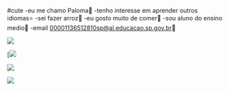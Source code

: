 
#cute
-eu me chamo Paloma🌻
-tenho interesse em aprender outros idiomas⭐
-sei fazer arroz🌾
-eu gosto muito de comer🥝
-sou aluno do ensino medio🏫
-email 00001136512810sp@al.educacao.sp.gov.br🔖

![](https://media1.tenor.com/m/fTTVgygGDh8AAAAC/kitty-cat-sandwich.gif)

[![](https://media1.tenor.com/m/rj0gFcS6dnYAAAAC/skz-skz-funny.gif)

![](https://media1.tenor.com/m/tRA8hJNEGbcAAAAC/choerrylix-stray-kids.gif)

![](https://media1.tenor.com/m/jPr5RgyY3tsAAAAC/stray-kids-skz.gif)


